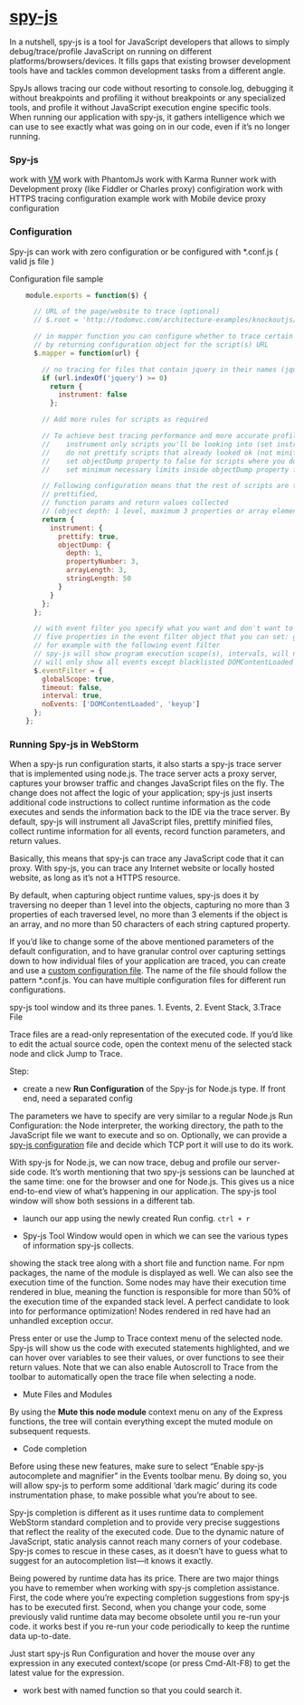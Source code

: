# [spy-js](https://github.com/spy-js/spy-js)

In a nutshell, spy-js is a tool for JavaScript developers that allows to simply debug/trace/profile JavaScript on running on different platforms/browsers/devices. It fills gaps that existing browser development tools have and tackles common development tasks from a different angle.

SpyJs allows tracing our code without resorting to console.log, debugging it without breakpoints and profiling it without breakpoints or any specialized tools, and profile it without JavaScript execution engine specific tools. When running our application with spy-js, it gathers intelligence which we can use to see exactly what was going on in our code, even if it’s no longer running.

### Spy-js

work with [VM](https://github.com/spy-js/spy-js#virtual-machine-configuration)
work with PhantomJs
work with Karma Runner
work with Development proxy (like Fiddler or Charles proxy) configiration
work with HTTPS tracing configuration example
work with Mobile device proxy configuration

### Configuration

Spy-js can work with zero configuration or be configured with *.conf.js ( valid js file )

Configuration file sample

```js
    module.exports = function($) {

      // URL of the page/website to trace (optional)
      // $.root = 'http://todomvc.com/architecture-examples/knockoutjs/';

      // in mapper function you can configure whether to trace certain scripts and how
      // by returning configuration object for the script(s) URL
      $.mapper = function(url) {

        // no tracing for files that contain jquery in their names (jquery and plugins)
        if (url.indexOf('jquery') >= 0)
          return {
            instrument: false
          };

        // Add more rules for scripts as required

        // To achieve best tracing performance and more accurate profiling figures:
        //    instrument only scripts you'll be looking into (set instrument: false for those you're not interested in)
        //    do not prettify scripts that already looked ok (not minified, formatted nicely)
        //    set objectDump property to false for scripts where you don't need to trace function params and return values
        //    set minimum necessary limits inside objectDump property for scripts where need to trace function params and return values

        // Following configuration means that the rest of scripts are traced,
        // prettified,
        // function params and return values collected
        // (object depth: 1 level, maximum 3 properties or array elements, strings are truncated if more than 50 chars)
        return {
          instrument: {
            prettify: true,
            objectDump: {
              depth: 1,
              propertyNumber: 3,
              arrayLength: 3,
              stringLength: 50
            }
          }
        };
      };

      // with event filter you specify what you want and don't want to see in events list,
      // five properties in the event filter object that you can set: globalScope, timeout, interval, events and noEvents.
      // for example with the following event filter
      // spy-js will show program execution scope(s), intervals, will not show timeouts,
      // will only show all events except blacklisted DOMContentLoaded and keyup (use events: [...] to whitelist events to show)
      $.eventFilter = {
        globalScope: true,
        timeout: false,
        interval: true,
        noEvents: ['DOMContentLoaded', 'keyup']
      };
    };
```

### Running Spy-js in WebStorm

When a spy-js run configuration starts, it also starts a spy-js trace server that is implemented using node.js. The trace server acts a proxy server, captures your browser traffic and changes JavaScript files on the fly. The change does not affect the logic of your application; spy-js just inserts additional code instructions to collect runtime information as the code executes and sends the information back to the IDE via the trace server. By default, spy-js will instrument all JavaScript files, prettify minified files, collect runtime information for all events, record function parameters, and return values.

Basically, this means that spy-js can trace any JavaScript code that it can proxy. With spy-js, you can trace any Internet website or locally hosted website, as long as it’s not a HTTPS resource.

By default, when capturing object runtime values, spy-js does it by traversing no deeper than 1 level into the objects, capturing no more than 3 properties of each traversed level, no more than 3 elements if the object is an array, and no more than 50 characters of each string captured property.

If you’d like to change some of the above mentioned parameters of the default configuration, and to have granular control over capturing settings down to how individual files of your application are traced, you can create and use a [custom configuration file](https://github.com/spy-js/spy-js#configuration).  The name of the file should follow the pattern *.conf.js. You can have multiple configuration files for different run configurations.

spy-js tool window and its three panes. 1. Events, 2. Event Stack, 3.Trace File

Trace files are a read-only representation of the executed code. If you’d like to edit the actual source code, open the context menu of the selected stack node and click Jump to Trace.

Step:

* create a new **Run Configuration** of the Spy-js for Node.js type. If front end, need a separated config

The parameters we have to specify are very similar to a regular Node.js Run Configuration:
the Node interpreter,
the working directory, the path to the JavaScript file we want to execute and so on. Optionally, we can provide a [spy-js configuration](https://github.com/spy-js/spy-js#configuration) file and decide which TCP port it will use to do its work.

With spy-js for Node.js, we can now trace, debug and profile our server-side code. It’s worth mentioning that two spy-js sessions can be launched at the same time: one for the browser and one for Node.js. This gives us a nice end-to-end view of what’s happening in our application. The spy-js tool window will show both sessions in a different tab.

* launch our app using the newly created Run config. `ctrl + r`

* Spy-js Tool Window would open in which we can see the various types of information spy-js collects.

showing the stack tree along with a short file and function name. For npm packages, the name of the module is displayed as well. We can also see the execution time of the function. Some nodes may have their execution time rendered in blue, meaning the function is responsible for more than 50% of the execution time of the expanded stack level. A perfect candidate to look into for performance optimization! Nodes rendered in red have had an unhandled exception occur.

Press enter or use the Jump to Trace context menu of the selected node. Spy-js will show us the code with executed statements highlighted, and we can hover over variables to see their values, or over functions to see their return values. Note that we can also enable Autoscroll to Trace from the toolbar to automatically open the trace file when selecting a node.

* Mute Files and Modules

By using the **Mute this node module** context menu on any of the Express functions, the tree will contain everything except the muted module on subsequent requests.

* Code completion

Before using these new features, make sure to select “Enable spy-js autocomplete and magnifier” in the Events toolbar menu. By doing so, you will allow spy-js to perform some additional ‘dark magic’ during its code instrumentation phase, to make possible what you’re about to see.

Spy-js completion is different as it uses runtime data to complement WebStorm standard completion and to provide very precise suggestions that reflect the reality of the executed code. Due to the dynamic nature of JavaScript, static analysis cannot reach many corners of your codebase. Spy-js comes to rescue in these cases, as it doesn’t have to guess what to suggest for an autocompletion list—it knows it exactly.

Being powered by runtime data has its price. There are two major things you have to remember when working with spy-js completion assistance. First, the code where you’re expecting completion suggestions from spy-js has to be executed first. Second, when you change your code, some previously valid runtime data may become obsolete until you re-run your code. it works best if you re-run your code periodically to keep the runtime data up-to-date.

Just start spy-js Run Configuration and hover the mouse over any expression in any executed context/scope (or press Cmd-Alt-F8) to get the latest value for the expression.

* work best with named function so that you could search it.

